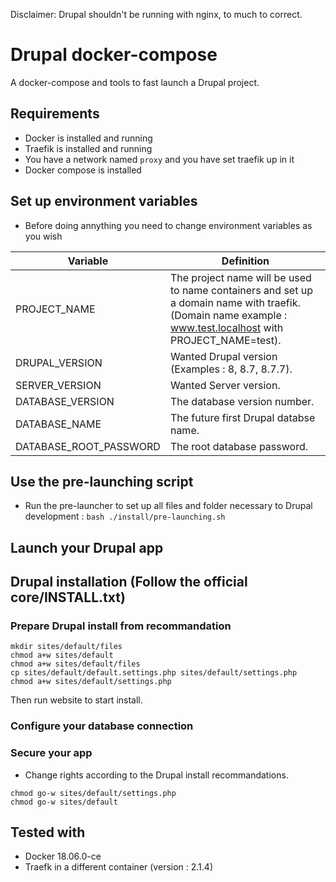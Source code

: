 Disclaimer: Drupal shouldn't be running with nginx, to much to correct.

# Drupal docker-compose
A docker-compose and tools to fast launch a Drupal project.

## Requirements
- Docker is installed and running
- Traefik is installed and running
- You have a network named `proxy` and you have set traefik up in it
- Docker compose is installed

## Set up environment variables
- Before doing annything you need to change environment variables as you wish

Variable | Definition
------------ | -------------
PROJECT_NAME | The project name will be used to name containers and set up a domain name with traefik. (Domain name example : www.test.localhost with PROJECT_NAME=test).
DRUPAL_VERSION | Wanted Drupal version (Examples : 8, 8.7, 8.7.7).
SERVER_VERSION | Wanted Server version.
DATABASE_VERSION | The database version number.
DATABASE_NAME | The future first Drupal databse name.
DATABASE_ROOT_PASSWORD | The root database password. 

## Use the pre-launching script
- Run the pre-launcher to set up all files and folder necessary to Drupal development :
```bash ./install/pre-launching.sh```

## Launch your Drupal app

## Drupal installation (Follow the official  core/INSTALL.txt)
### Prepare Drupal install from recommandation
```
mkdir sites/default/files
chmod a+w sites/default
chmod a+w sites/default/files
cp sites/default/default.settings.php sites/default/settings.php
chmod a+w sites/default/settings.php
```
Then run website to start install.

### Configure your database connection

### Secure your app
- Change rights according to the Drupal install recommandations.

```
chmod go-w sites/default/settings.php
chmod go-w sites/default
```


## Tested with
- Docker 18.06.0-ce
- Traefk in a different container (version : 2.1.4)
